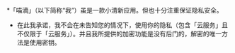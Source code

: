*「喵滴」（以下简称“我”）虽是一款小清新应用。但也十分注重保证隐私安全。
* 在此我承诺，我不会在未告知您的情况下，使用你的隐私（包含「云服务」且不仅限于「云服务」）。并且我所提供的加密功能是没有后门的，解密的唯一方法是使用密钥。
